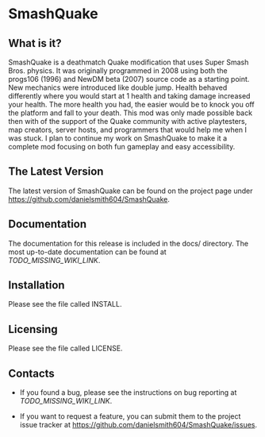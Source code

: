SmashQuake
==========

## What is it?

SmashQuake is a deathmatch Quake modification that uses Super Smash Bros. physics. It was originally programmed in 2008 using both the progs106 (1996) and NewDM beta (2007) source code as a starting point. New mechanics were introduced like double jump. Health behaved differently where you would start at 1 health and taking damage increased your health. The more health you had, the easier would be to knock you off the platform and fall to your death. This mod was only made possible back then with of the support of the Quake community with active playtesters, map creators, server hosts, and programmers that would help me when I was stuck. I plan to continue my work on SmashQuake to make it a complete mod focusing on both fun gameplay and easy accessibility.

## The Latest Version

The latest version of SmashQuake can be found on the project page under https://github.com/danielsmith604/SmashQuake.

## Documentation

The documentation for this release is included in the docs/ directory. The most up-to-date documentation can be found at _TODO_MISSING_WIKI_LINK_.

## Installation

Please see the file called INSTALL.

## Licensing

Please see the file called LICENSE.

## Contacts

* If you found a bug, please see the instructions on bug reporting at _TODO_MISSING_WIKI_LINK_.

* If you want to request a feature, you can submit them to the project issue tracker at https://github.com/danielsmith604/SmashQuake/issues.
